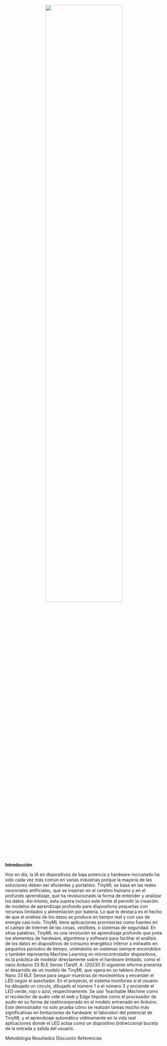 <p align="center">
  <img src="https://github.com/JefHuiza/Fundamentos-de-Dise-o/assets/156036185/d3c66dfb-5faa-419b-bf1b-d897ea110ce7" width="70%">
</p>


**Introducción**

Hoy en día, la IA en dispositivos de baja potencia y hardware incrustado ha sido cada vez más común en varias industrias 
porque la mayoría de las soluciones deben ser eficientes y portátiles. TinyML se basa en las redes neuronales artificiales, que 
se inspiran en el cerebro humano y en el profundo aprendizaje, que ha revolucionado la forma de entender y analizar los datos. Asi mismo, esta 
supera incluso este límite al permitir la creación de modelos de aprendizaje profundo para dispositivos pequeñas con recursos limitados y 
alimentación por batería. Lo que lo destaca es el hecho de que el análisis de los datos se produce en tiempo real y con uso de energía 
casi nulo. TinyML tiene aplicaciones promisorias como fuentes en el campo de Internet de las cosas, vestibles, o sistemas de seguridad. 
En otras palabras, TinyML es una revolución en aprendizaje profundo que junta los elementos de hardware, algoritmos y software para 
facilitar el análisis de los datos en dispositivos de consumo energético inferior a miliwatts en pequeños 
periodos de tiempo, uniéndolos en sistemas siempre encendidos y también representa Machine Learning en microcontrolador 
dispositivos, es la práctica de modelar directamente sobre el hardware limitado, como el nano Arduino 33 BLE Sense (Tardif, A. (2023))
El siguiente informe presenta el desarrollo de un modelo de TinyML que opera en un tablero Arduino Nano 33 BLE Sense para seguir 
muestras de movimientos y encender el LED según el asechador. En el proyecto, el sistema monitorea si el usuario ha dibujado
un círculo, dibujado el número 1 o el número 3 y enciende el LED verde, rojo o azul, respectivamente.
Se usó Teachable Machine como el recolector de audio vide el web y Edge Impulse como el procesador de audio en su forma de realincorporado
en el modelo entrenado en Arduino.
Este demostrador no solo prueba cómo se realizan tareas mucho más significativas en limitaciones de hardware: el laboratori del potencial 
de TinyML y el aprendizaje automático vidimamente en la vida real aplicaciones donde el LED actúa como un dispositivo bidireccional buceta 
de la entrada y salida del usuario.

Metodología 
Resultados 
Discusión 
Referencias
